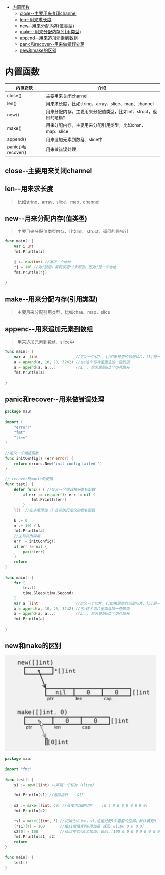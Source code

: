 <!-- TOC -->

- [内置函数](#内置函数)
	- [close--主要用来关闭channel](#close--主要用来关闭channel)
	- [len--用来求长度](#len--用来求长度)
	- [new--用来分配内存(值类型)](#new--用来分配内存值类型)
	- [make--用来分配内存(引用类型)](#make--用来分配内存引用类型)
	- [append--用来追加元素到数组](#append--用来追加元素到数组)
	- [panic和recover--用来做错误处理](#panic和recover--用来做错误处理)
	- [new和make的区别](#new和make的区别)

<!-- /TOC -->
# 内置函数

| 内置函数           | 介绍                                                         |
| ------------------ | ------------------------------------------------------------ |
| close()            | 主要用来关闭channel                                          |
| len()              | 用来求长度，比如string、array、slice、map、channel           |
| new()              | 用来分配内存，主要用来分配值类型，比如int、struct，返回的是指针 |
| make()             | 用来分配内存，主要用来分配引用类型，比如chan、map、slice     |
| append()           | 用来追加元素到数组、slice中                                  |
| panic()和recover() | 用来做错误处理                                               |



## close--主要用来关闭channel

## len--用来求长度
>比如string、arrav、slice、map、channel

## new--用来分配内存(值类型)

>主要用来分配值类型内存，比如int、struct。返回的是指针
```go
func main() {
	var i int
	fmt.Println(i)

	j := new(int) //返回一个地址
	*j = 100 //为j赋值，需要使用*j来赋值，因为j是一个地址
	fmt.Println(*j)

}
```

## make--用来分配内存(引用类型)
>主要用来分配引用类型，比如chan、map、slice


## append--用来追加元素到数组
>用来追加元素到数组、slice中
```go
func main() {
	var a []int                 //定义一个切片，[]如果是空的话是切片，[5]是一个长度为5的数组
	a = append(a, 10, 20, 3242) //在a这个切片里面追加一些数值
	a = append(a, a...)         //a... 意思是把a这个切片展开
	fmt.Println(a)

}
```
## panic和recover--用来做错误处理
```go
package main

import (
	"errors"
	"fmt"
	"time"
)

//定义一个报错函数
func initConfig() (err error) {
	return errors.New("init config failed ")
}

// recover和panic的使用
func test() {
	defer func() { //定义一个错误捕获匿名函数
		if err := recover(); err != nil {
			fmt.Println(err)
		}
	}()  //在末尾添加（）表示执行定义的匿名函数
	
	b := 0
	a := 100 / b
	fmt.Println(a)
	//主动抛出异常
	err := initConfig()
	if err != nil {
		panic(err)
	}
	return
}

func main() {
	for {
		test()
		time.Sleep(time.Second)
	}
	var a []int                 //定义一个切片，[]如果是空的话是切片，[5]是一个长度为5的数组
	a = append(a, 10, 20, 3242) //在a这个切片里面追加一些数值
	a = append(a, a...)         //a... 意思是把a这个切片展开
	fmt.Println(a)

}

```

## new和make的区别
![](img/2019-05-26-21-58-15.png)

```go
package main

import "fmt"

func test() {
	s1 := new([]int) //声明一个切片（slice）

	fmt.Println(s1) //返回指针    &[]

	s2 := make([]int, 10) //长度为10的切片    [0 0 0 0 0 0 0 0 0 0]
	fmt.Println(s2)

	*s1 = make([]int, 5) //初始化slice，s1,这里分配5个容量的空间，默认填充0
	(*s1)[0] = 100       //给s1赋值索引0添加值 返回：&[100 0 0 0 0]
	s2[0] = 100          //给s2中索引0添加值，返回：[100 0 0 0 0 0 0 0 0 0]
	fmt.Println(s1, s2)
	return
}

func main() {
	test()
}
```
